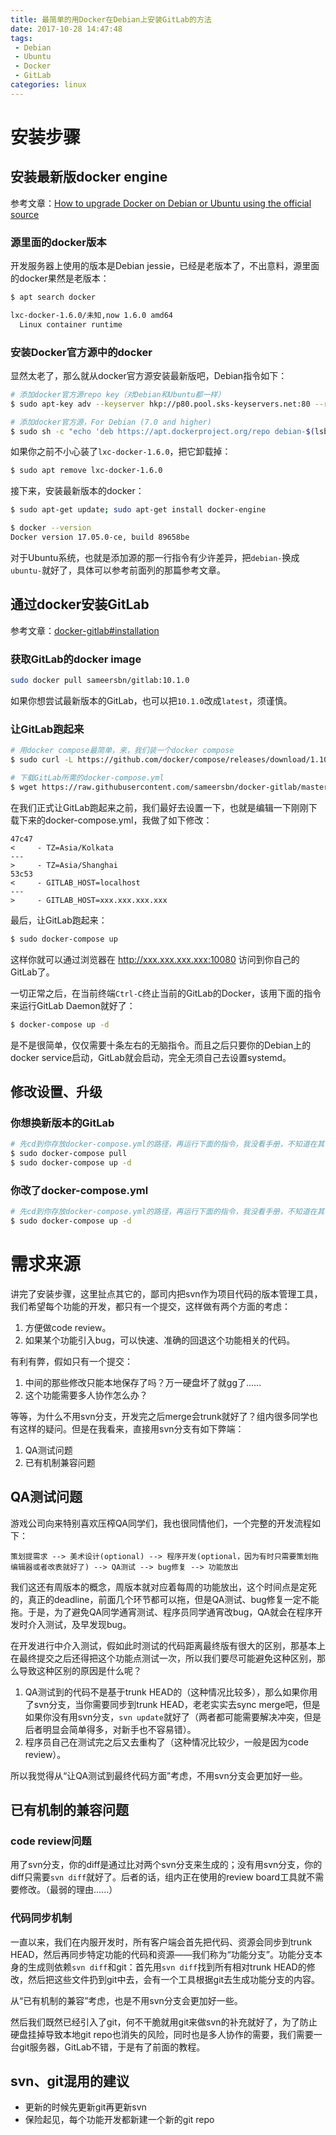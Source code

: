 ```yaml
---
title: 最简单的用Docker在Debian上安装GitLab的方法
date: 2017-10-28 14:47:48
tags:
 - Debian
 - Ubuntu
 - Docker
 - GitLab
categories: linux
---
```


# 安装步骤
## 安装最新版docker engine
参考文章：[How to upgrade Docker on Debian or Ubuntu using the official source](http://ask.xmodulo.com/upgrade-docker-debian-ubuntu.html)

### 源里面的docker版本
开发服务器上使用的版本是Debian jessie，已经是老版本了，不出意料，源里面的docker果然是老版本：
```bash
$ apt search docker

lxc-docker-1.6.0/未知,now 1.6.0 amd64
  Linux container runtime
```

### 安装Docker官方源中的docker
显然太老了，那么就从docker官方源安装最新版吧，Debian指令如下：
```bash
# 添加docker官方源repo key（对Debian和Ubuntu都一样）
$ sudo apt-key adv --keyserver hkp://p80.pool.sks-keyservers.net:80 --recv-keys 58118E89F3A912897C070ADBF76221572C52609D

# 添加docker官方源，For Debian (7.0 and higher)
$ sudo sh -c "echo 'deb https://apt.dockerproject.org/repo debian-$(lsb_release -sc) main' | cat > /etc/apt/sources.list.d/docker.list"
```

<!--more-->

如果你之前不小心装了`lxc-docker-1.6.0`，把它卸载掉：
```bash
$ sudo apt remove lxc-docker-1.6.0
```

接下来，安装最新版本的docker：
```bash
$ sudo apt-get update; sudo apt-get install docker-engine

$ docker --version
Docker version 17.05.0-ce, build 89658be
```

对于Ubuntu系统，也就是添加源的那一行指令有少许差异，把`debian-`换成`ubuntu-`就好了，具体可以参考前面列的那篇参考文章。

## 通过docker安装GitLab
参考文章：[docker-gitlab#installation](https://github.com/sameersbn/docker-gitlab#installation)

### 获取GitLab的docker image
```bash
sudo docker pull sameersbn/gitlab:10.1.0
```

如果你想尝试最新版本的GitLab，也可以把`10.1.0`改成`latest`，须谨慎。

### 让GitLab跑起来
```bash
# 用docker compose最简单，来，我们装一个docker compose
$ sudo curl -L https://github.com/docker/compose/releases/download/1.10.0/docker-compose-`uname -s`-`uname -m` > /usr/local/bin/docker-compose

# 下载GitLab所需的docker-compose.yml
$ wget https://raw.githubusercontent.com/sameersbn/docker-gitlab/master/docker-compose.yml
```

在我们正式让GitLab跑起来之前，我们最好去设置一下，也就是编辑一下刚刚下载下来的docker-compose.yml，我做了如下修改：
```
47c47
<     - TZ=Asia/Kolkata
---
>     - TZ=Asia/Shanghai
53c53
<     - GITLAB_HOST=localhost
---
>     - GITLAB_HOST=xxx.xxx.xxx.xxx
```

最后，让GitLab跑起来：
```bash
$ sudo docker-compose up
```

这样你就可以通过浏览器在 http://xxx.xxx.xxx.xxx:10080 访问到你自己的GitLab了。

一切正常之后，在当前终端`Ctrl-C`终止当前的GitLab的Docker，该用下面的指令来运行GitLab Daemon就好了：
```bash
$ docker-compose up -d
```

是不是很简单，仅仅需要十条左右的无脑指令。而且之后只要你的Debian上的docker service启动，GitLab就会启动，完全无须自己去设置systemd。

## 修改设置、升级
### 你想换新版本的GitLab
```bash
# 先cd到你存放docker-compose.yml的路径，再运行下面的指令，我没看手册，不知道在其它地方运行会不会有效果
$ sudo docker-compose pull
$ sudo docker-compose up -d
```

### 你改了docker-compose.yml
```bash
# 先cd到你存放docker-compose.yml的路径，再运行下面的指令，我没看手册，不知道在其它地方运行会不会有效果
$ sudo docker-compose up -d
```

# 需求来源
讲完了安装步骤，这里扯点其它的，鄙司内把svn作为项目代码的版本管理工具，我们希望每个功能的开发，都只有一个提交，这样做有两个方面的考虑：
1. 方便做code review。
2. 如果某个功能引入bug，可以快速、准确的回退这个功能相关的代码。

有利有弊，假如只有一个提交：
1. 中间的那些修改只能本地保存了吗？万一硬盘坏了就gg了......
2. 这个功能需要多人协作怎么办？

等等，为什么不用svn分支，开发完之后merge会trunk就好了？组内很多同学也有这样的疑问。但是在我看来，直接用svn分支有如下弊端：
1. QA测试问题
2. 已有机制兼容问题

## QA测试问题
游戏公司向来特别喜欢压榨QA同学们，我也很同情他们，一个完整的开发流程如下：
```
策划提需求 --> 美术设计(optional) --> 程序开发(optional，因为有时只需要策划拖编辑器或者改表就好了) --> QA测试 --> bug修复 --> 功能放出
```

我们这还有周版本的概念，周版本就对应着每周的功能放出，这个时间点是定死的，真正的deadline，前面几个环节都可以拖，但是QA测试、bug修复一定不能拖。于是，为了避免QA同学通宵测试、程序员同学通宵改bug，QA就会在程序开发时介入测试，及早发现bug。

在开发进行中介入测试，假如此时测试的代码距离最终版有很大的区别，那基本上在最终提交之后还得把这个功能点测试一次，所以我们要尽可能避免这种区别，那么导致这种区别的原因是什么呢？
1. QA测试到的代码不是基于trunk HEAD的（这种情况比较多），那么如果你用了svn分支，当你需要同步到trunk HEAD，老老实实去sync merge吧，但是如果你没有用svn分支，`svn update`就好了（两者都可能需要解决冲突，但是后者明显会简单得多，对新手也不容易错）。
2. 程序员自己在测试完之后又去重构了（这种情况比较少，一般是因为code review）。

所以我觉得从“让QA测试到最终代码方面”考虑，不用svn分支会更加好一些。

## 已有机制的兼容问题
### code review问题
用了svn分支，你的diff是通过比对两个svn分支来生成的；没有用svn分支，你的diff只需要`svn diff`就好了。后者的话，组内正在使用的review board工具就不需要修改。（最弱的理由......）

### 代码同步机制
一直以来，我们在内服开发时，所有客户端会首先把代码、资源会同步到trunk HEAD，然后再同步特定功能的代码和资源——我们称为“功能分支”。功能分支本身的生成则依赖`svn diff`和git：首先用`svn diff`找到所有相对trunk HEAD的修改，然后把这些文件扔到git中去，会有一个工具根据git去生成功能分支的内容。

从“已有机制的兼容”考虑，也是不用svn分支会更加好一些。

然后我们既然已经引入了git，何不干脆就用git来做svn的补充就好了，为了防止硬盘挂掉导致本地git repo也消失的风险，同时也是多人协作的需要，我们需要一台git服务器，GitLab不错，于是有了前面的教程。

## svn、git混用的建议
* 更新的时候先更新git再更新svn
* 保险起见，每个功能开发都新建一个新的git repo
